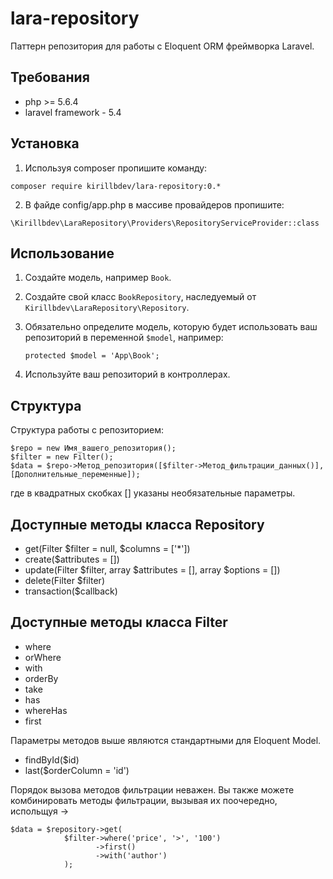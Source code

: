 # lara-repository

Паттерн репозитория для работы с Eloquent ORM фреймворка Laravel.

## Требования

* php >= 5.6.4
* laravel framework - 5.4

## Установка

1. Используя composer пропишите команду:

`composer require kirillbdev/lara-repository:0.*`

2. В файде config/app.php в массиве провайдеров пропишите:

`\Kirillbdev\LaraRepository\Providers\RepositoryServiceProvider::class`

## Использование

1. Создайте модель, например `Book`.
2. Создайте свой класс `BookRepository`, наследуемый от `Kirillbdev\LaraRepository\Repository`.
3. Обязательно определите модель, которую будет использовать ваш репозиторий в переменной `$model`, например:

    `protected $model = 'App\Book';`
    
4. Используйте ваш репозиторий в контроллерах.

## Структура

Структура работы с репозиторием:

```
$repo = new Имя_вашего_репозитория();
$filter = new Filter();
$data = $repo->Метод_репозитория([$filter->Метод_фильтрации_данных()], [Дополнительные_переменные]);
```

где в квадратных скобках [] указаны необязательные параметры.

## Доступные методы класса Repository

* get(Filter $filter = null, $columns = ['*'])
* create($attributes = [])
* update(Filter $filter, array $attributes = [], array $options = [])
* delete(Filter $filter)
* transaction($callback)

## Доступные методы класса Filter

* where
* orWhere
* with
* orderBy
* take
* has
* whereHas
* first

Параметры методов выше являются стандартными для Eloquent Model.

* findById($id)
* last($orderColumn = 'id')

Порядок вызова методов фильтрации неважен. Вы также можете комбинировать методы фильтрации, вызывая их поочередно, испольщуя ->

```
$data = $repository->get(
            $filter->where('price', '>', '100')
                   ->first()
                   ->with('author')
            );
```

